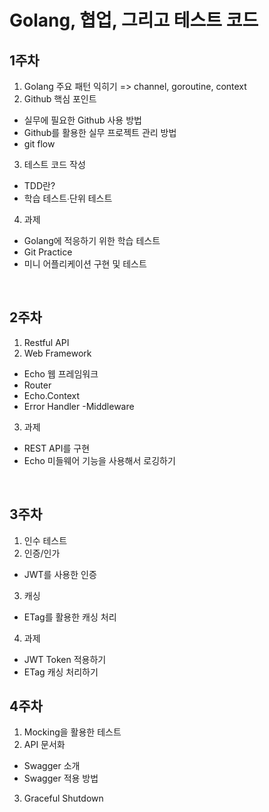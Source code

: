 # Golang, 협업, 그리고 테스트 코드

## 1주차
1) Golang 주요 패턴 익히기 => channel, goroutine, context
2) Github 핵심 포인트
  - 실무에 필요한 Github 사용 방법
  - Github를 활용한 실무 프로젝트 관리 방법
  - git flow
3) 테스트 코드 작성
  - TDD란?
  - 학습 테스트∙단위 테스트
4) 과제
  - Golang에 적응하기 위한 학습 테스트
  - Git Practice
  - 미니 어플리케이션 구현 및 테스트
<br>

## 2주차
1) Restful API
2) Web Framework
  - Echo 웹 프레임워크
  - Router
  - Echo.Context
  - Error Handler
  -Middleware
3) 과제
  - REST API를 구현
  - Echo 미들웨어 기능을 사용해서 로깅하기  
<br>

## 3주차
1) 인수 테스트
2) 인증/인가
  - JWT를 사용한 인증
3) 캐싱
- ETag를 활용한 캐싱 처리
4) 과제
- JWT Token 적용하기
- ETag 캐싱 처리하기

## 4주차

1) Mocking을 활용한 테스트
2) API 문서화
- Swagger 소개
- Swagger 적용 방법
3) Graceful Shutdown
